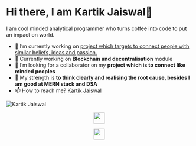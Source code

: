 

<h1 align="centre"> Hi there, I am Kartik Jaiswal👋</h1>

I am cool minded analytical programmer who turns coffee into code to put an impact on world.

<div>
  

- 🔭 I’m currently working on <a href="https://github.com/Adrenalinerush07/QNA" target="_blank">project which targets to connect people with similar beliefs, ideas and passion.</a> 
- 🌱 Currently working on <strong> Blockchain and decentralisation </strong> module
- 👯 I’m looking for a collaborator on my <strong> project which is to connect like minded peoples </strong>
- 💬 My strength is <strong> to think clearly and realising the root cause, besides I am good at MERN stack and DSA</strong>
- 📫 How to reach me? <a href="https://www.linkedin.com/in/kartik-jaiswal-76623a16b/" target="_blank"> Kartik Jaiswal </a>

</div>



  <img src="https://github-readme-stats.vercel.app/api?username=Adrenalinerush07&show_icons=true" alt="Kartik Jaiswal">

<p align="center">
  <a href="https://www.linkedin.com/in/kartikjaiswal07/" target="_blank"> <img height="30" width="30" src="https://cdn.jsdelivr.net/npm/simple-icons@v4/icons/linkedin.svg" /> </a>
</p>

<p align="center">
  <a href="https://twitter.com/KartikUchiha" target="_blank"> <img height="30" width="30" src="https://cdn.jsdelivr.net/npm/simple-icons@v4/icons/twitter.svg" /> </a>
</p>
